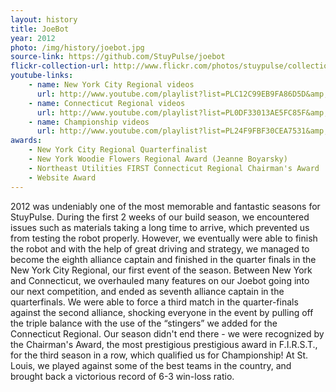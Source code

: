 ```yaml
---
layout: history
title: JoeBot
year: 2012
photo: /img/history/joebot.jpg
source-link: https://github.com/StuyPulse/joebot
flickr-collection-url: http://www.flickr.com/photos/stuypulse/collections/72157632648490644/
youtube-links:
    - name: New York City Regional videos
      url: http://www.youtube.com/playlist?list=PLC12C99EB9FA86D5D&amp;feature=plcp 
    - name: Connecticut Regional videos
      url: http://www.youtube.com/playlist?list=PL0DF33013AE5FC85F&amp;feature=plcp
    - name: Championship videos
      url: http://www.youtube.com/playlist?list=PL24F9FBF30CEA7531&amp;feature=plcp
awards:
    - New York City Regional Quarterfinalist
    - New York Woodie Flowers Regional Award (Jeanne Boyarsky)
    - Northeast Utilities FIRST Connecticut Regional Chairman's Award
    - Website Award
---
```

2012 was undeniably one of the most memorable and fantastic seasons for StuyPulse. During the first 2 weeks of our build season, we encountered issues such as materials taking a long time to arrive, which prevented us from testing the robot properly. However, we eventually were able to finish the robot and with the help of great driving and strategy, we managed to become the eighth alliance captain and finished in the quarter finals in the New York City Regional, our first event of the season. Between New York and Connecticut, we overhauled many features on our Joebot going into our next competition, and ended as seventh alliance captain in the quarterfinals. We were able to force a third match in the quarter-finals against the second alliance, shocking everyone in the event by pulling off the triple balance with the use of the “stingers” we added for the Connecticut Regional. Our season didn't end there - we were recognized by the Chairman's Award, the most prestigious prestigious award in F.I.R.S.T., for the third season in a row, which qualified us for Championship! At St. Louis, we played against some of the best teams in the country, and brought back a victorious record of 6-3 win-loss ratio.
